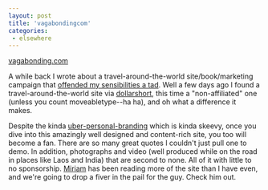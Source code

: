 ```yaml
---
layout: post
title: 'vagabondingcom'
categories:
 - elsewhere
---
```


<a href="http://www.vagabonding.com/">vagabonding.com</a>



A while back I wrote about a travel-around-the-world site/book/marketing campaign that <a href="http://www.danielsjourney.com/index.php?archive=blog_2003_02_05.xml&id_pass=3">offended my sensibilities a tad</a>. Well a few days ago I found a travel-around-the-world site via <a href="http://www.dollarshort.org">dollarshort</a>, this time a "non-affiliated" one (unless you count moveabletype--ha ha), and oh what a difference it makes.



Despite the kinda <a href="http://www.vagabonding.com/about/000017.html">uber-personal-branding</a> which is kinda skeevy, once you dive into this amazingly well designed and content-rich site, you too will become a fan. There are so many great quotes I couldn't just pull one to demo. In addition, photographs and video (well produced while on the road in places like Laos and India) that are second to none. All of it with little to no sponsorship. <a href="/miriam" title="she blogged about it too so you know it's good">Miriam</a> has been reading more of the site than I have even, and we're going to drop a fiver in the pail for the guy. Check him out.

